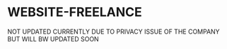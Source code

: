 # WEBSITE-FREELANCE

NOT UPDATED CURRENTLY DUE TO PRIVACY ISSUE OF THE COMPANY BUT WILL BW UPDATED SOON 
